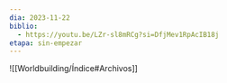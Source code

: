 ```yaml
---
dia: 2023-11-22
biblio:
  - https://youtu.be/LZr-sl8mRCg?si=DfjMev1RpAcIB18j
etapa: sin-empezar
---
```









![[Worldbuilding/Índice#Archivos]]